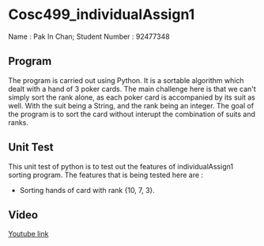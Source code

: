 # Cosc499_individualAssign1
Name : Pak In Chan; Student Number : 92477348

## Program
The program is carried out using Python. It is a sortable algorithm which dealt with a hand of 3 poker cards. The main challenge here is that we can't simply sort the rank alone, as each poker card is accompanied by its suit as well. With the suit being a String, and the rank being an integer. The goal of the program is to sort the card without interupt the combination of suits and ranks.
## Unit Test
This unit test of python is to test out the features of individualAssign1 sorting program. 
The features that is being tested here are :
- Sorting hands of card with rank {10, 7, 3}.
## Video
[Youtube link](https://www.youtube.com/watch?v=iB0ZQtwQ2eE)
